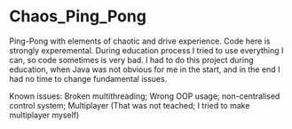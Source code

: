 # Chaos_Ping_Pong
Ping-Pong with elements of chaotic and drive experience.
Code here is strongly experemental. During education process I tried to use everything I can, so code sometimes is very bad.
I had to do this project during education, when Java was not obvious for me in the start, and in the end I had no time to change fundamental issues.

Known issues: Broken multithreading; Wrong OOP usage; non-centralised control system; Multiplayer (That was not teached; I tried to make multiplayer myself)
